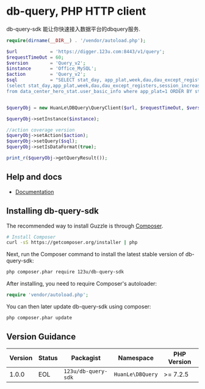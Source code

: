 db-query, PHP HTTP client
=======================

db-query-sdk 能让你快速接入数据平台的dbquery服务.

```php
require(dirname(__DIR__) . '/vendor/autoload.php');

$url            = 'https://digger.123u.com:8443/v1/query';
$requestTimeOut = 60;
$version        = 'Query_v2';
$instance       = 'Office_MySQL';
$action         = 'Query_v2';
$sql            = "SELECT stat_day, app_plat,week,dau,dau_except_registers,session_increase,not_session_increase,all_increase,avg_online,avg_online_except_register from 
(select stat_day,app_plat,week,dau,dau_except_registers,session_increase,not_session_increase,all_increase,avg_online,avg_online_except_register 
from data_center_hero_stat.user_basic_info where app_plat=1 ORDER BY stat_day DESC limit 15) as t ORDER BY stat_day ASC";


$queryObj = new HuanLe\DBQuery\QueryClient($url, $requestTimeOut, $version);

$queryObj->setInstance($instance);

//action coverage version
$queryObj->setAction($action);
$queryObj->setQuery($sql);
$queryObj->setIsDataFormat(true);

print_r($queryObj->getQueryResult());
```

## Help and docs

- [Documentation](https://lexiangla.com/teams/k100002/docs/53c573e85c0711e995bd525400a20cd4?company_from=60347ef2a2e011e8a01e5254002f1020)


## Installing db-query-sdk

The recommended way to install Guzzle is through
[Composer](http://getcomposer.org).

```bash
# Install Composer
curl -sS https://getcomposer.org/installer | php
```

Next, run the Composer command to install the latest stable version of db-query-sdk:

```bash
php composer.phar require 123u/db-query-sdk
```

After installing, you need to require Composer's autoloader:

```php
require 'vendor/autoload.php';
```

You can then later update db-query-sdk using composer:

 ```bash
php composer.phar update
 ```

## Version Guidance

| Version | Status     | Packagist           | Namespace    | PHP Version |
|---------|------------|---------------------|--------------|-------------|
| 1.0.0    | EOL        | `123u/db-query-sdk`     | `HuanLe\DBQuery`  | >= 7.2.5    |